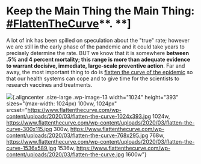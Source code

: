 # Keep the Main Thing the Main Thing: [**\#FlattenTheCurve**](https://twitter.com/hashtag/FlattenTheCurve?src=hashtag_click)**. **]

A lot of ink has been spilled on speculation about the "true" rate; however we are still in the early phase of the pandemic and it could
take years to precisely determine the rate. BUT we know that it is somewhere **between .5% and 4 percent mortality; this range is more than
adequate evidence to warrant decisive, immediate, large-scale preventive action**. Far and away, the most important thing to do is [flatten the
curve of the epidemic](https://www.economist.com/briefing/2020/02/29/covid-19-is-now-in-50-countries-and-things-will-get-worse)
so that our health systems can cope and to give time for the scientists to research vaccines and treatments.

![](https://flattenthecurve.com/wp-content/uploads/2020/03/flatten-the-curve-1024x393.jpg){.aligncenter
.size-large .wp-image-13 width="1024" height="393"
sizes="(max-width: 1024px) 100vw, 1024px"
srcset="https://www.flattenthecurve.com/wp-content/uploads/2020/03/flatten-the-curve-1024x393.jpg 1024w, https://www.flattenthecurve.com/wp-content/uploads/2020/03/flatten-the-curve-300x115.jpg 300w, https://www.flattenthecurve.com/wp-content/uploads/2020/03/flatten-the-curve-768x295.jpg 768w, https://www.flattenthecurve.com/wp-content/uploads/2020/03/flatten-the-curve-1536x589.jpg 1536w, https://www.flattenthecurve.com/wp-content/uploads/2020/03/flatten-the-curve.jpg 1600w"}
